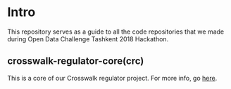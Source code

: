 # Intro
This repository serves as a guide to all the code repositories that we made during Open Data Challenge Tashkent 2018 Hackathon.

## crosswalk-regulator-core(crc)
This is a core of our Crosswalk regulator project. For more info, go [here](https://github.com/bedilbek/crosswalk-regulator-core).

